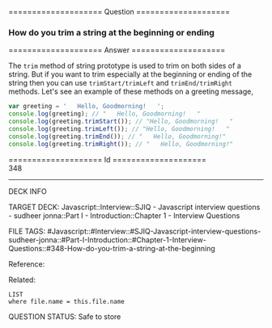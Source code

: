 ==================== Question ====================  

### How do you trim a string at the beginning or ending  

==================== Answer ====================  

The `trim` method of string prototype is used to trim on both sides of a string.
But if you want to trim especially at the beginning or ending of the string then
you can use `trimStart/trimLeft` and `trimEnd/trimRight` methods. Let's see an
example of these methods on a greeting message,

```javascript
var greeting = '   Hello, Goodmorning!   ';
console.log(greeting); // "   Hello, Goodmorning!   "
console.log(greeting.trimStart()); // "Hello, Goodmorning!   "
console.log(greeting.trimLeft()); // "Hello, Goodmorning!   "
console.log(greeting.trimEnd()); // "   Hello, Goodmorning!"
console.log(greeting.trimRight()); // "   Hello, Goodmorning!"
```

==================== Id ====================  
348

---

DECK INFO

TARGET DECK: Javascript::Interview::SJIQ - Javascript interview questions - sudheer jonna::Part I - Introduction::Chapter 1 - Interview Questions

FILE TAGS: #Javascript::#Interview::#SJIQ-Javascript-interview-questions-sudheer-jonna::#Part-I-Introduction::#Chapter-1-Interview-Questions::#348-How-do-you-trim-a-string-at-the-beginning

Reference:

Related:

```dataview
LIST
where file.name = this.file.name
```

QUESTION STATUS: Safe to store
